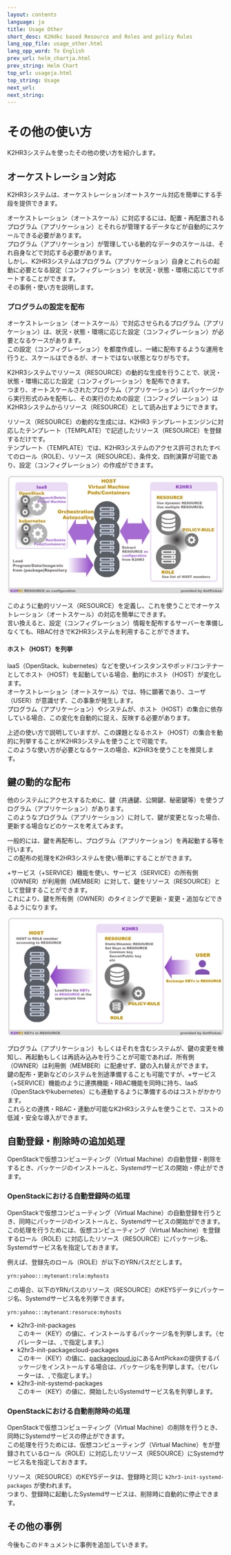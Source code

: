 ```yaml
---
layout: contents
language: ja
title: Usage Other
short_desc: K2Hdkc based Resource and Roles and policy Rules
lang_opp_file: usage_other.html
lang_opp_word: To English
prev_url: helm_chartja.html
prev_string: Helm Chart
top_url: usageja.html
top_string: Usage
next_url: 
next_string: 
---
```


# その他の使い方
K2HR3システムを使ったその他の使い方を紹介します。  

## オーケストレーション対応
K2HR3システムは、オーケストレーション/オートスケール対応を簡単にする手段を提供できます。  

オーケストレーション（オートスケール）に対応するには、配置・再配置されるプログラム（アプリケーション）とそれらが管理するデータなどが自動的にスケールできる必要があります。  
プログラム（アプリケーション）が管理している動的なデータのスケールは、それ自身などで対応する必要があります。  
しかし、K2HR3システムはプログラム（アプリケーション）自身とこれらの起動に必要となる設定（コンフィグレーション）を状況・状態・環境に応じてサポートすることができます。  
その事例・使い方を説明します。

### プログラムの設定を配布
オーケストレーション（オートスケール）で対応させられるプログラム（アプリケーション）は、状況・状態・環境に応じた設定（コンフィグレーション）が必要となるケースがあります。  
この設定（コンフィグレーション）を都度作成し、一緒に配布するような運用を行うと、スケールはできるが、オートではない状態となりがちです。  

K2HR3システムでリソース（RESOURCE）の動的な生成を行うことで、状況・状態・環境に応じた設定（コンフィグレーション）を配布できます。  
つまり、オートスケールされたプログラム（アプリケーション）はパッケージから実行形式のみを配布し、その実行のための設定（コンフィグレーション）はK2HR3システムからリソース（RESOURCE）として読み出すようにできます。  

リソース（RESOURCE）の動的な生成には、K2HR3 テンプレートエンジンに対応したテンプレート（TEMPLATE）で記述したリソース（RESOURCE）を登録するだけです。  
テンプレート（TEMPLATE）では、K2HR3システムのアクセス許可されたすべてのロール（ROLE）、リソース（RESOURCE）、条件文、四則演算が可能であり、設定（コンフィグレーション）の作成ができます。  

![K2HR3 Usage Other - Orchestration](images/usage_other_orchestration.png)

このように動的リソース（RESOURCE）を定義し、これを使うことでオーケストレーション（オートスケール）の対応を簡単にできます。  
言い換えると、設定（コンフィグレーション）情報を配布するサーバーを準備しなくても、RBAC付きでK2HR3システムを利用することができます。

#### ホスト（HOST）を列挙
IaaS（OpenStack、kubernetes）などを使いインスタンスやポッド/コンテナーとしてホスト（HOST）を起動している場合、動的にホスト（HOST）が変化します。  
オーケストレーション（オートスケール）では、特に顕著であり、ユーザ（USER）が意識せず、この事象が発生します。  
プログラム（アプリケーション）やシステムが、ホスト（HOST）の集合に依存している場合、この変化を自動的に捉え、反映する必要があります。  

上述の使い方で説明していますが、この課題となるホスト（HOST）の集合を動的に列挙することがK2HR3システムを使うことで可能です。  
このような使い方が必要となるケースの場合、K2HR3を使うことを推奨します。

## 鍵の動的な配布
他のシステムにアクセスするために、鍵（共通鍵、公開鍵、秘密鍵等）を使うプログラム（アプリケーション）があります。  
このようなプログラム（アプリケーション）に対して、鍵が変更となった場合、更新する場合などのケースを考えてみます。  

一般的には、鍵を再配布し、プログラム（アプリケーション）を再起動する等を行います。  
この配布の処理をK2HR3システムを使い簡単にすることができます。  

+サービス（+SERVICE）機能を使い、サービス（SERVICE）の所有側（OWNER）が利用側（MEMBER）に対して、鍵をリソース（RESOURCE）として登録することができます。  
これにより、鍵を所有側（OWNER）のタイミングで更新・変更・追加などできるようになります。  

![K2HR3 Usage Other - Key](images/usage_other_key.png)

プログラム（アプリケーション）もしくはそれを含むシステムが、鍵の変更を検知し、再起動もしくは再読み込みを行うことが可能であれば、所有側（OWNER）は利用側（MEMBER）に配慮せず、鍵の入れ替えができます。  
鍵の配布・更新などのシステムを別途準備することも可能ですが、+サービス（+SERVICE）機能のように連携機能・RBAC機能を同時に持ち、IaaS（OpenStackやkubernetes）にも連動するように準備するのはコストがかかります。  
これらとの連携・RBAC・連動が可能なK2HR3システムを使うことで、コストの低減・安全な導入ができます。

## 自動登録・削除時の追加処理
OpenStackで仮想コンピューティング（Virtual Machine）の自動登録・削除をするとき、パッケージのインストールと、Systemdサービスの開始・停止ができます。

### OpenStackにおける自動登録時の処理
OpenStackで仮想コンピューティング（Virtual Machine）の自動登録を行うとき、同時にパッケージのインストールと、Systemdサービスの開始ができます。  
この処理を行うためには、仮想コンピューティング（Virtual Machine）を登録するロール（ROLE）に対応したリソース（RESOURCE）にパッケージ名、Systemdサービス名を指定しておきます。  

例えば、登録先のロール（ROLE）が以下のYRNパスだとします。  
```
yrn:yahoo:::mytenant:role:myhosts
```
この場合、以下のYRNパスのリソース（RESOURCE）のKEYSデータにパッケージ名、Systemdサービス名を列挙できます。
```
yrn:yahoo:::mytenant:resoruce:myhosts
```
- k2hr3-init-packages  
このキー（KEY）の値に、インストールするパッケージ名を列挙します。（セパレーターは、`,`で指定します。）
- k2hr3-init-packagecloud-packages  
このキー（KEY）の値に、[packagecloud.io](https://packagecloud.io/antpickax/stable)にあるAntPickaxの提供するパッケージをインストールする場合は、パッケージ名を列挙します。（セパレーターは、`,`で指定します。）
- k2hr3-init-systemd-packages  
このキー（KEY）の値に、開始したいSystemdサービス名を列挙します。

### OpenStackにおける自動削除時の処理
OpenStackで仮想コンピューティング（Virtual Machine）の削除を行うとき、同時にSystemdサービスの停止ができます。  
この処理を行うためには、仮想コンピューティング（Virtual Machine）をが登録されているロール（ROLE）に対応したリソース（RESOURCE）にSystemdサービス名を指定しておきます。  

リソース（RESOURCE）のKEYSデータは、登録時と同じ `k2hr3-init-systemd-packages` が使われます。  
つまり、登録時に起動したSystemdサービスは、削除時に自動的に停止できます。

## その他の事例
今後もこのドキュメントに事例を追加していきます。
